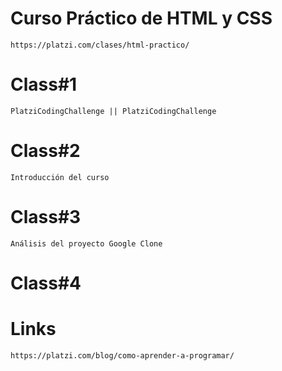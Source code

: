 # Curso Práctico de HTML y CSS
    https://platzi.com/clases/html-practico/
# Class#1
    PlatziCodingChallenge || PlatziCodingChallenge
# Class#2
    Introducción del curso
# Class#3
    Análisis del proyecto Google Clone
# Class#4
    
# Links
    https://platzi.com/blog/como-aprender-a-programar/